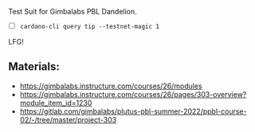 Test Suit for Gimbalabs PBL Dandelion.

- [ ] `cardano-cli query tip --testnet-magic 1`


LFG!


##  Materials: 
* https://gimbalabs.instructure.com/courses/26/modules
* https://gimbalabs.instructure.com/courses/26/pages/303-overview?module_item_id=1230
* https://gitlab.com/gimbalabs/plutus-pbl-summer-2022/ppbl-course-02/-/tree/master/project-303
